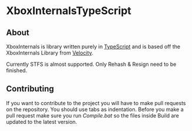 XboxInternalsTypeScript
=======================
About
-----
XboxInternals is library written purely in [TypeScript](http://www.typescriptlang.org/) and is based off the XboxInternals Library from [Velocity](https://github.com/hetelek/Velocity).

Currently STFS is almost supported. Only Rehash & Resign need to be finished.

Contributing
------------
If you want to contribute to the project you will have to make pull requests on the repository. You should use tabs as indentation.
Before you make a pull request make sure you run *Compile.bat* so the files inside Build are updated to the latest version.
